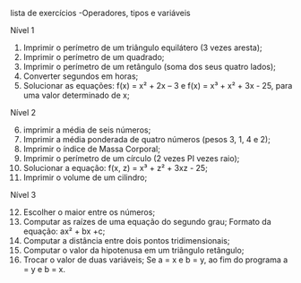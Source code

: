 lista de exercícios -Operadores, tipos e variáveis

Nível 1

1. Imprimir o perímetro de um triângulo equilátero (3 vezes aresta);
2. Imprimir o perímetro de um quadrado;
3. Imprimir o perímetro de um retângulo (soma dos seus quatro lados);
4. Converter segundos em horas;
5. Solucionar as equações: f(x) = x² + 2x – 3 e f(x) = x³ + x² + 3x - 25, para uma valor determinado de x;

Nível 2

6. imprimir a média de seis números;
7. Imprimir a média ponderada de quatro números (pesos 3, 1, 4 e 2);
8. Imprimir o índice de Massa Corporal;
9. Imprimir o perímetro de um círculo (2 vezes PI vezes raio);
10. Solucionar a equação: f(x, z) = x³ + z² + 3xz - 25;
11. Imprimir o volume de um cilindro;

Nível 3

12. Escolher o maior entre os números;
13. Computar as raízes de uma equação do segundo grau; Formato da equação: ax² + bx +c;
14. Computar a distância entre dois pontos tridimensionais;
15. Computar o valor da hipotenusa em um triângulo retângulo;
16. Trocar o valor de duas variáveis; Se a = x e b = y, ao fim do programa a = y e b = x.


